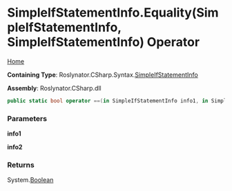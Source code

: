 <a name="_top"></a>

# SimpleIfStatementInfo\.Equality\(SimpleIfStatementInfo, SimpleIfStatementInfo\) Operator

[Home](../../../../../README.md#_top)

**Containing Type**: Roslynator\.CSharp\.Syntax\.[SimpleIfStatementInfo](../README.md#_top)

**Assembly**: Roslynator\.CSharp\.dll

```csharp
public static bool operator ==(in SimpleIfStatementInfo info1, in SimpleIfStatementInfo info2)
```

### Parameters

**info1**

**info2**

### Returns

System\.[Boolean](https://docs.microsoft.com/en-us/dotnet/api/system.boolean)

